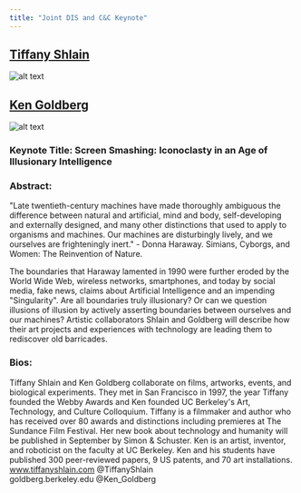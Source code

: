 ```yaml
---
title: "Joint DIS and C&C Keynote"
---
```


## [Tiffany Shlain](www.tiffanyshlain.com) </br> 
![alt text](/img/Shlain-Tiffany.jpg "Tiffany Shlain")

## [Ken Goldberg](goldberg.berkeley.edu) </br> 
![alt text](/img/Goldberg-Ken.jpg "Ken Goldberg")

### Keynote Title: Screen Smashing: Iconoclasty in an Age of Illusionary Intelligence 

### Abstract: 
"Late twentieth-century machines have made thoroughly ambiguous the difference between natural and artificial, mind and body, self-developing and externally designed, and many other distinctions that used to apply to organisms and machines. Our machines are disturbingly lively, and we ourselves are frighteningly inert." - Donna Haraway. Simians, Cyborgs, and Women: The Reinvention of Nature.

The boundaries that Haraway lamented in 1990 were further eroded by the World Wide Web, wireless networks, smartphones, and today by social media, fake news, claims about Artificial Intelligence and an impending "Singularity".  Are all boundaries truly illusionary?  Or can we question illusions of illusion by actively asserting boundaries between ourselves and our machines?  Artistic collaborators Shlain and Goldberg will describe how their art projects and experiences with technology are leading them to rediscover old barricades.

### Bios:
Tiffany Shlain and Ken Goldberg collaborate on films, artworks, events, and biological experiments. They met in San Francisco in 1997, the year Tiffany founded the Webby Awards and Ken founded UC Berkeley's Art, Technology, and Culture Colloquium.  Tiffany is a filmmaker and author who has received over 80 awards and distinctions including premieres at The Sundance Film Festival. Her new book about technology and humanity will be published in September by Simon & Schuster. Ken is an artist, inventor, and roboticist on the faculty at UC Berkeley. Ken and his students have published 300 peer-reviewed papers, 9 US patents, and 70 art installations. </br> 
www.tiffanyshlain.com  @TiffanyShlain </br> 
goldberg.berkeley.edu @Ken_Goldberg </br> 

</br> 
